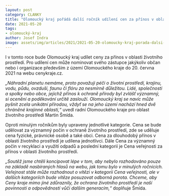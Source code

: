 ```yaml
---
layout: post
category: CLANKY
title: "Olomoucký kraj pořádá další ročník udílení cen za přínos v oblasti životního prostředí"
date: 2021-05-20
tags: 
- olomoucký-kraj
author: Josef Indra
image: assets/img/articles/2021/2021-05-20-olomoucky-kraj-porada-dalsi-rocnik-udileni-cen-za-prinos-v-oblasti-zivotniho-prostredi.jpg  #751x422 pixelu
---
```

I v tomto roce bude Olomoucký kraj udílet ceny za přínos v oblasti životního prostředí. Pro udílení cen může nominovat svého zástupce jakýkoliv občan nebo i organizace především z území Olomouckého kraje do 20. června 2021 na webu cenykraje.cz.

*„Náhradní planetu nemáme, proto považuji péči o životní prostředí, krajinu, vodu, půdu, ovzduší, faunu či flóru za nesmírně důležitou. Lidé, společnosti a spolky nebo obce, jejichž přínos k ochraně přírody byl zvlášť významný, si ocenění a poděkování určitě zaslouží. Olomoucký kraj se  navíc může pyšnit zcela unikátní přírodou, vždyť se na jeho území nachází hned dvě chráněné krajinné oblasti,“* uvedl radní Olomouckého kraje pro oblast životního prostředí Martin Šmída.

Oproti minulým ročníkům byly upraveny jednotlivé kategorie. Cena se bude udělovat za významný počin v ochraně životního prostředí, zde se uděluje cena fyzické, právnické osobě a také obci. Cena za dlouhodobý přínos v oblasti životního prostředí je udílena jednotlivci. Dále Cena za významný počin v recyklaci a využití odpadů a poslední kategorií je Cena veřejnosti za přínos v oblasti životního prostředí.

*„Soutěž jsme chtěli koncipovat lépe v tom, aby nebylo rozhodováno pouze na základě nasbíraných hlasů na webu, jak tomu bylo v minulých ročnících. Veřejnost stále může rozhodnout o vítězi v kategorii Cena veřejnosti, ale v dalších kategoriích bude vítěze posuzovat odborná porota. Chceme, aby Ceny kraje mimo jiné zdůraznily, že ochrana životního prostředí je naší povinností a odpovědností vůči dalším generacím,“* doplňuje Šmída.
